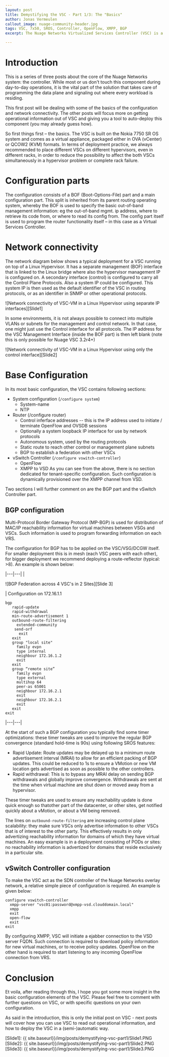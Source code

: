 ```yaml
---
layout: post
title: Demystifying the VSC - Part 1/3: The "Basics"
author: Jonas Vermeulen
callout_image: nuage-community-header.jpg
tags: VSC, 7x50, SROS, Controller, OpenFlow, XMPP, BGP
excerpt: The Nuage Networks Virtualized Services Controller (VSC) is a vital part of the Nuage solution that takes care of programming the data plane and advertizes the network loacation of each workload. This is a first post elaborating on the basics of the configuration and network connectivity.

---
```

# Introduction

This is a series of three posts about the core of the Nuage Networks system: the controller. While most or us don't touch this component during day-to-day operations, it is the vital part of the solution that takes care of programming the data plane and signaling out where every workload is residing.

This first post will be dealing with some of the basics of the configuration and network connectivity. The other posts will focus more on getting operational information out of VSC and giving you a tool to auto-deploy this component (you may already guess how).
 
So first things first – the basics. The VSC is built on the Nokia 7750 SR OS system and comes as a virtual appliance, packaged either in OVA (vCenter) or QCOW2 (KVM) formats. In terms of deployment practice, we always recommended to place different VSCs on different hypervisors, even in different racks, in order to reduce the possibility to affect the both VSCs simultaneously in a hypervisor problem or complete rack failure.

# Configuration parts
The configuration consists of a BOF (Boot-Options-File) part and a main configuration part. This split is inherited from its parent routing operating system, whereby the BOF is used to specify the basic out-of-band management information: eg the out-of-band mgmt. ip address, where to retrieve its code from, or where to read its config from. The config part itself is used to program the router functionality itself – in this case as a Virtual Services Controller.

# Network connectivity
The network diagram below shows a typical deployment for a VSC running on top of a Linux Hypervisor. It has a separate management (BOF) interface that is linked to the Linux bridge where also the hypervisor management IP is configured on. A secondary interface (control) is configured to carry all the Control Plane Protocols. Also a system IP could be configured. This system IP is then used as the default identifier of the VSC in routing protocols, or as an identifier in SNMP or other operational protocols.
 
![Network connectivity of VSC-VM in a Linux Hypervisor using separate IP interfaces][Slide1]

In some environments, it is not always possible to connect into multiple VLANs or subnets for the management and control network. In that case, one might just use the Control interface for all protocols. The IP address for the VSC Management Interface (inside the BOF part) is then left blank (note this is only possible for Nuage VSC 3.2r4+)

![Network connectivity of VSC-VM in a Linux Hypervisor using only the control interface][Slide2]
 
 
# Base Configuration
In its most basic configuration, the VSC contains following sections:

* System configuration (`/configure system`)
  * System-name
  * NTP
* Router (/configure router)
  * Control inferface addresses  -- this is the IP address used to initiate / terminate OpenFlow and OVSDB sessions
  * Optionally a system loopback IP interface for use by network protocols
  * Autonomous system, used by the routing protocols
  * Static route to reach other control or management plane subnets
  * BGP to establish a federation with other VSCs
* vSwitch Controller (`/configure vswitch-controller`)
  * OpenFlow
  * XMPP to VSD
As you can see from the above, there is no section dedicated for tenant-specific configuration. Such configuration is dynamically provisioned over the XMPP channel from VSD.

Two sections I will further comment on are the BGP part and the vSwitch Controller part. 

## BGP configuration
Multi-Protocol Border Gateway Protocol (MP-BGP) is used for distribution of MAC/IP reachability information for virtual machines between VSGs and VSCs. Such information is used to program forwarding information on each VRS. 

The configuration for BGP has to be applied on the VSC/VSG/DCGW itself. For smaller deployment this is in mesh (each VSC peers with each other), for bigger deployment we recommend deploying a route-reflector (typical: >8). An example is shown below:

|---|---|
| 

![BGP Federation across 4 VSC's in 2 Sites][Slide 3]

| Configuration on 172.16.1.1

    bgp
       rapid-update
       rapid-withdrawal
       min-route-advertisement 1
       outbound-route-filtering
         extended-community
        send-orf
          exit
       exit
       group "local site"
         family evpn
         type internal
         neighbour 172.16.1.2
         exit
       exit
       group “remote site”
         family evpn
         type external
         multihop 64
         peer-as 65001
         neighbour 172.16.2.1
         exit
         neighbour 172.16.2.1
         exit
       exit
    exit
|---|---|

At the start of such a BGP configuration you typically find some timer optimizations: these timer tweaks are used to improve the regular BGP convergence (standard hold-time is 90s) using following SROS features:

* Rapid Update: Route updates may be delayed up to a minimum route advertisement interval (MRAI) to allow for an efficient packing of BGP updates. This could be reduced to 1s to ensure a VMotion or new VM location gets advertised as soon as possible to the other controllers.
* Rapid withdrawal: This is to bypass any MRAI delay on sending BGP withdrawals and globally improve convergence. Withdrawals are sent at the time when virtual machine are shut down or moved away from a hypervisor.

These timer tweaks are used to ensure any reachability update is done quick enough so thatother part of the datacenter, or other sites, get notified quickly about a vMotion, or about a VM being removed.

The lines on `outbound-route-filtering` are increasing control plane scalability: they make sure VSCs only advertise information to other VSCs that is of interest to the other party. This effectively results in only advertizing reachability information for domains of which they have virtual machines. An easy example is in a deployment consisting of PODs or sites: no reachability information is advertized for domains that reside exclusively in a particular site.
 
## vSwitch Controller configuration
To make the VSC act as the SDN controller of the Nuage Networks overlay network, a relative simple piece of configuration is required. An example is given below:

    configure vswitch-controller
      xmpp-server "vsc01:password@xmpp-vsd.clouddomain.local"
      xmpp
      exit
      open-flow
      exit
    exit


By configuring XMPP, VSC will initiate a ejabber connection to the VSD server FQDN. Such connection is required to download policy information for new virtual machines, or to receive policy updates. OpenFlow on the other hand is required to start listening to any incoming OpenFlow connection from VRS. 

# Conclusion
Et voila, after reading through this, I hope you got some more insight in the basic configuration elements of the VSC. Please feel free to comment with further questions on VSC, or with specific questions on your own configuration. 

As said in the introduction, this is only the initial post on VSC - next posts will cover how you can use VSC to read out operational information, and how to deploy the VSC in a (semi-)automatic way.



[Slide1]: {{ site.baseurl}}/img/posts/demystifying-vsc-part1/Slide1.PNG
[Slide2]: {{ site.baseurl}}/img/posts/demystifying-vsc-part1/Slide2.PNG
[Slide3]: {{ site.baseurl}}/img/posts/demystifying-vsc-part1/Slide3.PNG

